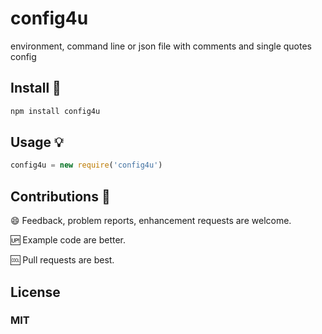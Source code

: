 # config4u

environment, command line or json file with comments and single quotes config 

## Install :hammer:

```sh
npm install config4u
```

## Usage :bulb:

```js
config4u = new require('config4u')
```

## Contributions :muscle:

:smile: Feedback, problem reports, enhancement requests are welcome.

:up: Example code are better.

:cool: Pull requests are best.

## License

### MIT
